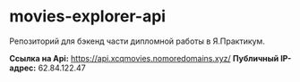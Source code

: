 # movies-explorer-api

Репозиторий для бэкенд части дипломной работы в Я.Практикум.

**Ссылка на Api:** https://api.xcqmovies.nomoredomains.xyz/
**Публичный IP-адрес:** 62.84.122.47
